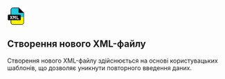 [![index.md](images/icon.png)](./index.md)

## Створення нового XML-файлу

Створення нового XML-файлу здійснюється на основі користувацьких шаблонів, що дозволяє уникнути повторного введення даних.


